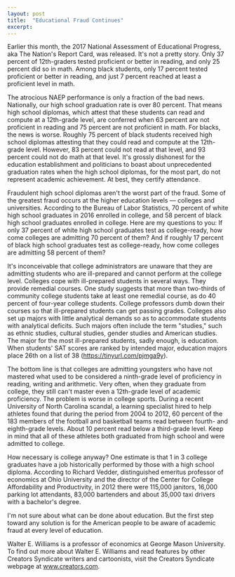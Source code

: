 ```yaml
---
layout: post
title:  "Educational Fraud Continues"
excerpt:
---
```




Earlier this month, the 2017 National Assessment of Educational Progress, aka The Nation's Report Card, was released. It's not a pretty story. Only 37 percent of 12th-graders tested proficient or better in reading, and only 25 percent did so in math. Among black students, only 17 percent tested proficient or better in reading, and just 7 percent reached at least a proficient level in math.

The atrocious NAEP performance is only a fraction of the bad news. Nationally, our high school graduation rate is over 80 percent. That means high school diplomas, which attest that these students can read and compute at a 12th-grade level, are conferred when 63 percent are not proficient in reading and 75 percent are not proficient in math. For blacks, the news is worse. Roughly 75 percent of black students received high school diplomas attesting that they could read and compute at the 12th-grade level. However, 83 percent could not read at that level, and 93 percent could not do math at that level. It's grossly dishonest for the education establishment and politicians to boast about unprecedented graduation rates when the high school diplomas, for the most part, do not represent academic achievement. At best, they certify attendance.

Fraudulent high school diplomas aren't the worst part of the fraud. Some of the greatest fraud occurs at the higher education levels — colleges and universities. According to the Bureau of Labor Statistics, 70 percent of white high school graduates in 2016 enrolled in college, and 58 percent of black high school graduates enrolled in college. Here are my questions to you: If only 37 percent of white high school graduates test as college-ready, how come colleges are admitting 70 percent of them? And if roughly 17 percent of black high school graduates test as college-ready, how come colleges are admitting 58 percent of them?

It's inconceivable that college administrators are unaware that they are admitting students who are ill-prepared and cannot perform at the college level. Colleges cope with ill-prepared students in several ways. They provide remedial courses. One study suggests that more than two-thirds of community college students take at least one remedial course, as do 40 percent of four-year college students. College professors dumb down their courses so that ill-prepared students can get passing grades. Colleges also set up majors with little analytical demands so as to accommodate students with analytical deficits. Such majors often include the term "studies," such as ethnic studies, cultural studies, gender studies and American studies. The major for the most ill-prepared students, sadly enough, is education. When students' SAT scores are ranked by intended major, education majors place 26th on a list of 38 (https://tinyurl.com/pjmga9y).

The bottom line is that colleges are admitting youngsters who have not mastered what used to be considered a ninth-grade level of proficiency in reading, writing and arithmetic. Very often, when they graduate from college, they still can't master even a 12th-grade level of academic proficiency. The problem is worse in college sports. During a recent University of North Carolina scandal, a learning specialist hired to help athletes found that during the period from 2004 to 2012, 60 percent of the 183 members of the football and basketball teams read between fourth- and eighth-grade levels. About 10 percent read below a third-grade level. Keep in mind that all of these athletes both graduated from high school and were admitted to college.



How necessary is college anyway? One estimate is that 1 in 3 college graduates have a job historically performed by those with a high school diploma. According to Richard Vedder, distinguished emeritus professor of economics at Ohio University and the director of the Center for College Affordability and Productivity, in 2012 there were 115,000 janitors, 16,000 parking lot attendants, 83,000 bartenders and about 35,000 taxi drivers with a bachelor's degree.

I'm not sure about what can be done about education. But the first step toward any solution is for the American people to be aware of academic fraud at every level of education.

Walter E. Williams is a professor of economics at George Mason University. To find out more about Walter E. Williams and read features by other Creators Syndicate writers and cartoonists, visit the Creators Syndicate webpage at www.creators.com.
